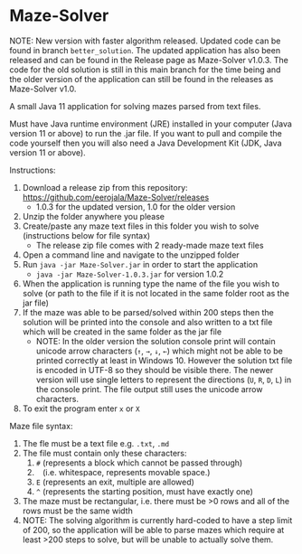 # Maze-Solver

NOTE: New version with faster algorithm released. Updated code can be found in branch `better_solution`. The updated application has also been released and can be found in the Release page
as Maze-Solver v1.0.3. The code for the old solution is still in this main branch for the time being and the older version of the application can still be found in the releases as Maze-Solver v1.0.

A small Java 11 application for solving mazes parsed from text files.

Must have Java runtime environment (JRE) installed in your computer (Java version 11 or above) to run the .jar file.
If you want to pull and compile the code yourself then you will also need a Java Development Kit (JDK, Java version 11 or above).

Instructions:
1. Download a release zip from this repository: https://github.com/eerojala/Maze-Solver/releases
   * 1.0.3 for the updated version, 1.0 for the older version
3. Unzip the folder anywhere you please
4. Create/paste any maze text files in this folder you wish to solve (instructions below for file syntax)
   * The release zip file comes with 2 ready-made maze text files
5. Open a command line and navigate to the unzipped folder
6. Run `java -jar Maze-Solver.jar` in order to start the application
   * `java -jar Maze-Solver-1.0.3.jar` for version 1.0.2
8. When the application is running type the name of the file you wish to solve (or path to the file if it is not located in the same folder root as the jar file)
9. If the maze was able to be parsed/solved within 200 steps then the solution will be printed into the console and also written to a txt file which will be created in the same folder as the jar file
   * NOTE: In the older version the solution console print will contain unicode arrow characters (`↑`, `→`, `↓`, `←`) which might not be able to be printed correctly at least in Windows 10. However the solution txt file is encoded in UTF-8 so they should be visible there. The newer version will use single letters to represent the directions (`U`, `R`, `D`, `L`) in the console print. The file output still uses the unicode arrow characters.
10. To exit the program enter `x` or `X`

Maze file syntax:
1. The fle must be a text file e.g. `.txt`, `.md`
2. The file must contain only these characters:
   1. `#` (represents a block which cannot be passed through)
   2. ` ` (i.e. whitespace, represents movable space.)
   3. `E` (represents an exit, multiple are allowed)
   4. `^` (represents the starting position, must have exactly one)
 3. The maze must be rectangular, i.e. there must be >0 rows and all of the rows must be the same width
 4. NOTE: The solving algorithm is currently hard-coded to have a step limit of 200, so the application will be able to parse mazes which require at least >200 steps to solve, but will be unable to actually solve them.
